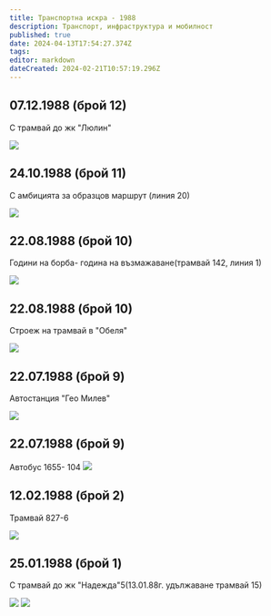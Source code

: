 ```yaml
---
title: Транспортна искра - 1988
description: Транспорт, инфраструктура и мобилност
published: true
date: 2024-04-13T17:54:27.374Z
tags: 
editor: markdown
dateCreated: 2024-02-21T10:57:19.296Z
---
```


## 07.12.1988 (брой 12)
С трамвай до жк "Люлин"

<img src="http://46.10.181.183:1518/trinmo/literature/vestnik-transportna-iskra/1988/1988.12.07-br12.jpg">

## 24.10.1988 (брой 11)
С амбицията за образцов маршрут (линия 20)

<img src="http://46.10.181.183:1518/trinmo/literature/vestnik-transportna-iskra/1988/1988.10.24-br11.jpg">

## 22.08.1988 (брой 10)
Години на борба- година на възмажаване(трамвай 142, линия 1)

<img src="http://46.10.181.183:1518/trinmo/literature/vestnik-transportna-iskra/1988/1988.08.22-br10-2.jpg">

## 22.08.1988 (брой 10)
Строеж на трамвай в "Обеля"

<img src="http://46.10.181.183:1518/trinmo/literature/vestnik-transportna-iskra/1988/1988.08.22-br10-1.jpg">

## 22.07.1988 (брой 9)
Автостанция "Гео Милев"

<img src="9999999999">

## 22.07.1988 (брой 9)
Автобус 1655- 104
<img src="http://46.10.181.183:1518/trinmo/literature/vestnik-transportna-iskra/1988/1988.07.22-br9-1.jpg">

## 12.02.1988 (брой 2)
Трамвай 827-6

<img src="http://46.10.181.183:1518/trinmo/literature/vestnik-transportna-iskra/1988/1988.07.22-br9-2.jpg">

## 25.01.1988 (брой 1)
С трамвай до жк "Надежда"5(13.01.88г. удължаване трамвай 15)

<img src="http://46.10.181.183:1518/trinmo/literature/vestnik-transportna-iskra/1988/1988.01.25-br1-1.jpg">
<img src="http://46.10.181.183:1518/trinmo/literature/vestnik-transportna-iskra/1988/1988.01.25-br1-2.jpg">